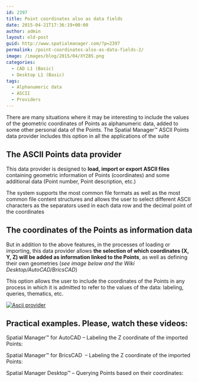 ```yaml
---
id: 2397
title: Point coordinates also as data fields
date: 2015-04-21T17:36:19+00:00
author: admin
layout: old-post
guid: http://www.spatialmanager.com/?p=2397
permalink: /point-coordinates-also-as-data-fields-2/
image: /images/blog/2015/04/XYZ85.png
categories:
  - CAD L1 (Basic)
  - Desktop L1 (Basic)
tags:
  - Alphanumeric data
  - ASCII
  - Providers
---
```

There are many situations where it may be interesting to include the values of the geometric coordinates of Points as alphanumeric data, added to some other personal data of the Points. The Spatial Manager™ ASCII Points data provider includes this option in all the applications of the suite

<!--more-->

## The ASCII Points data provider

This data provider is designed to **load, import or export ASCII files** containing geometric information of Points (coordinates) and some additional data (Point number, Point description, etc.)

The system supports the most common file formats as well as the most common file content structures and allows the user to select different ASCII characters as the separators used in each data row and the decimal point of the coordinates

## The coordinates of the Points as information data

But in addition to the above features, in the processes of loading or importing, this data provider allows **the selection of which coordinates (X, Y, Z) will be added as information linked to the Points**, as well as defining their own geometries (_see image below and the Wiki Desktop/AutoCAD/BricsCAD_)

This option allows the user to include the coordinates of the Points in any process in which it is admitted to refer to the values of the data: labeling, queries, thematics, etc.
  
<a href="/images/blog/2015/04/Ascii-provider.png" target="_blank" rel="nofollow"><img src="/images/blog/2015/04/Ascii-provider.png" alt="Ascii provider" width="567" height="610" srcset="/images/blog/2015/04/Ascii-provider.png 567w, /images/blog/2015/04/Ascii-provider-278x300.png 278w" sizes="(max-width: 567px) 100vw, 567px" /></a>

## Practical examples. Please, watch these videos:

Spatial Manager™ for AutoCAD &#8211; Labeling the Z coordinate of the imported Points:



Spatial Manager™ for BricsCAD  &#8211; Labeling the Z coordinate of the imported Points:



Spatial Manager Desktop™ &#8211; Querying Points based on their coordinates:
